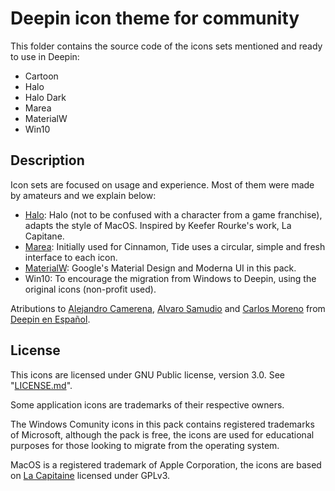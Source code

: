 # Deepin icon theme for community
This folder contains the source code of the icons sets mentioned and ready to use in Deepin:

* Cartoon
* Halo
* Halo Dark
* Marea
* MaterialW
* Win10

## Description
Icon sets are focused on usage and experience. Most of them were made by amateurs and we explain below:

* [Halo](https://github.com/deepin-espanol/Halo-icons): Halo (not to be confused with a character from a game franchise), adapts the style of MacOS. Inspired by Keefer Rourke's work, La Capitane.
* [Marea](https://github.com/deepin-espanol/Marea): Initially used for Cinnamon, Tide uses a circular, simple and fresh interface to each icon.
* [MaterialW](https://github.com/alvarosamudio/MaterialW-Icons-Theme): Google's Material Design and Moderna UI in this pack.
* Win10: To encourage the migration from Windows to Deepin, using the original icons (non-profit used).

Atributions to [Alejandro Camerena](https://github.com/Ampiflow), [Alvaro Samudio](https://github.com/alvarosamudio) and [Carlos Moreno](https://github.com/CarCM) from [Deepin en Español](https://github.com/deepin-espanol/).

## License
This icons are licensed under GNU Public license, version 3.0. See "[LICENSE.md](https://github.com/deepin-espanol/deepin-icon-theme-community/blob/master/LICENSE.md)".

Some application icons are trademarks of their respective owners.

The Windows Comunity icons in this pack contains registered trademarks of Microsoft, although the pack is free, the icons are used for educational purposes for those looking to migrate from the operating system.

MacOS is a registered trademark of Apple Corporation, the icons are based on [La Capitaine](https://github.com/deepin-espanol/Halo-icons) licensed under GPLv3.
